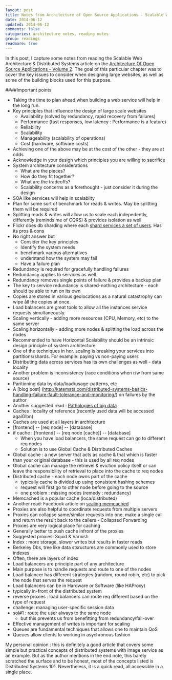 ```yaml
---           
layout: post
title: Notes from Architecture of Open Source Applications - Scalable Web Architecture & Distributed Systems
date: 2014-06-12
updated: 2014-06-12
comments: false
categories: architecture notes, reading notes
group: readings
readmore: true
---
```


In this post, I capture some notes from reading the Scalable Web Architecture & Distributed Systems article on the [Architecture Of Open Source Applications - Volume 2](http://aosabook.org/en/distsys.html). The goal of this particular chapter was to cover the key issues to consider when designing large websites, as well as some of the building blocks used for this purpose.

####Important points
- Taking the time to plan ahead when building a web service will help in the long run.
- Key principles that influence the design of large scale websites
	- Availability (solved by redundancy, rapid recovery from failures)
	- Performance (fast responses, low latency : Performance is a feature)
	- Reliability
	- Scalability 
	- Manageability (scalability of operations)
	- Cost (hardware, software costs)
- Achieving one of the above may be at the cost of the other - they are at odds
- Acknowledge in your design which principles you are willing to sacrifice
- System architecture considerations
	- What are the pieces?
	- How do they fit together?
	- What are the tradeoffs?
	- Scalability concerns as a forethought - just consider it during the design
- SOA like services will help in scalabilty
- Plan for some sort of benchmark for reads & writes. May be splitting them will be required
- Splitting reads & writes will allow us to scale each indepedently, differently (reminds me of CQRS) & provides isolation as well
- Flickr does db sharding where each [shard services a set of users](http://www.scribd.com/doc/2592098/DVPmysqlucFederation-at-Flickr-Doing-Billions-of-Queries-Per-Day). Has its pros & cons
- No right answer but 
	- Consider the key principles
	- Identify the system needs
	- benchmark various alternatives
	- understand how the system may fail
	- Have a failure plan
- Redundancy is required for gracefully handling failures
- Redundancy applies to services as well
- Redundancy removes single points of failure & provides a backup plan
- The key to service redundancy is shared-nothing architecture - each should be able to run on its own
- Copies are stored in various geolocations as a natural catastrophy can wipe åll the copies at once.
- Load balancers are great tools to allow all the instances service requests simultaneously
- Scaling vertically - adding more resources (CPU, Memory, etc) to the same server
- Scaling horizontally - adding more nodes & splitting the load across the nodes
- Recommended to have Horizontal Scalability should be an intrinsic design principle of system architecture
- One of the techniques in hor. scaling is breaking your services into partitions/shards. For example: paying vs non-paying users
- Distributing data across services has its own challenges as well - data locality
- Another problem is inconsistency (race conditions when r/w from same source)
- Paritioning data by data/load/usage-patterns, etc 
- A [blog post] (http://katemats.com/distributed-systems-basics-handling-failure-fault-tolerance-and-monitoring/)  on failures by the author
- Another suggested read : [Pathologies of big data](http://queue.acm.org/detail.cfm?id=1563874)
- Caches : locality of reference (recently used data will be accessed agaiGlbn)
- Caches are used at all layers in architecture
- [frontend] -- [req node] -- [database]
- if cache : [frontend] -- [req node [cache]] -- [database]
	- When you have load balancers, the same request can go to different req nodes
	- Solution is to use Global Cache & Distributed Caches
- Global cache : a new server that acts as cache & that which is faster than your original database - this is used by all req nodes
- Global cache can manage the retrievel & eviction policy itself or can leave the responsibility of retrieval to place into the cache to req nodes
- Distributed cache - each node owns part of the cache
	- typically cache is divided up using consistent hashing schemes
	- request will first go to other node before going to the source
	- one problem : missing nodes (remedy : redundancy)
- Memcached is a popular cache (loca/distributed)
- Another read: Facebook article on [scaling memcached](https://www.facebook.com/note.php?note_id=39391378919)
- Proxies are also helpful to coordinate requests from multiple servers
- Proxies can collapse same/similar requests into one, make a single call and return the result back to the callers - Collapsed Forwarding
- Proxies are very logical place for caching
- Generally better to push cache infront of the proxies
- Suggested proxies: Squid & Varnish
- Index : more storage, slower writes but results in faster reads
- Berkeley Dbs, tree like data stsructures are commonly used to store indexes
- Often, there are layers of index
- Load balancers are principle part of any architecture
- Main purpose is to handle requests and route to one of the nodes
- Load balancer has different strategies (random, round robin, etc) to pick the node that serves the request
- Load balancers can be in Hardware or Software (like HAProxy)
- typically in-front of the distributed system
- reverse proxies : load balancers can route req different based on the type of request
- challenge: managing user-specific session data
- sol#1 : route the user always to the same node
	 - but this prevents us from benefitting from redundancy/fail-over
- Effective management of writes is important for scaling
- Queues are fundamental techniques that allows one to maintain QoS
- Queues allow clients to working in asychronous fashion

My personal opinion : this is definitely a good article that covers some simple but practical concepts of distributed systems with image service as an example. But as the author mentions in the end note, this barely scratched the surface and to be honest, most of the concepts listed is Distributed Systems 101. Nevertheless, it is a quick read, all accessible in a single place.
	
